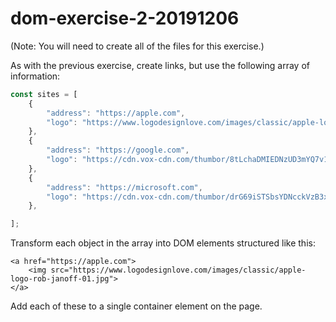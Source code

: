 # dom-exercise-2-20191206

(Note: You will need to create all of the files for this exercise.)

As with the previous exercise, create links, but use the following array of information:

```js
const sites = [
    {
        "address": "https://apple.com",
        "logo": "https://www.logodesignlove.com/images/classic/apple-logo-rob-janoff-01.jpg"
    },
    {
        "address": "https://google.com",
        "logo": "https://cdn.vox-cdn.com/thumbor/8tLchaDMIEDNzUD3mYQ7v1ZQL84=/0x0:2012x1341/920x613/filters:focal(0x0:2012x1341):format(webp)/cdn.vox-cdn.com/uploads/chorus_image/image/47070706/google2.0.0.jpg"
    },
    {
        "address": "https://microsoft.com",
        "logo": "https://cdn.vox-cdn.com/thumbor/drG69iSTSbsYDNcckVzB3x97pDA=/7x0:633x417/920x613/filters:focal(7x0:633x417):format(webp)/cdn.vox-cdn.com/assets/1311169/mslogo.jpg"
    },

];

```

Transform each object in the array into DOM elements structured like this:

```
<a href="https://apple.com">
    <img src="https://www.logodesignlove.com/images/classic/apple-logo-rob-janoff-01.jpg">
</a>
```

Add each of these to a single container element on the page.